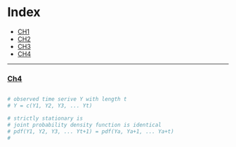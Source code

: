 <h1 id="index.top"> Index </h1>

* [CH1](https://github.com/JoshXie0809/myNotes/blob/main/note/note_003_financial_computing_mid1_ch1.md#ch1) 
* [CH2](https://github.com/JoshXie0809/myNotes/blob/main/note/note_004_financial_computing_mid1_ch2.md#ch2)
* [CH3](https://github.com/JoshXie0809/myNotes/blob/main/note/note_005_financial_computing_mid1_ch3.md#ch3)
* [CH4](#ch4)
---
[<h3 id="ch4">Ch4</h3>](#index.top)

```r

# observed time serive Y with length t
# Y = c(Y1, Y2, Y3, ... Yt)

# strictly stationary is
# joint probability density function is identical
# pdf(Y1, Y2, Y3, ... Yt+1) = pdf(Ya, Ya+1, ... Ya+t)
# 



```
